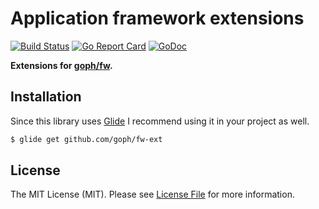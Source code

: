 # Application framework extensions

[![Build Status](https://img.shields.io/travis/goph/fw-ext.svg?style=flat-square)](https://travis-ci.org/goph/fw-ext)
[![Go Report Card](https://goreportcard.com/badge/github.com/goph/fw-ext?style=flat-square)](https://goreportcard.com/report/github.com/goph/fw-ext)
[![GoDoc](http://img.shields.io/badge/godoc-reference-5272B4.svg?style=flat-square)](https://godoc.org/github.com/goph/fw-ext)


**Extensions for [goph/fw](https://github.com/goph/fw).**


## Installation

Since this library uses [Glide](http://glide.sh/) I recommend using it in your
project as well.

```bash
$ glide get github.com/goph/fw-ext
```


## License

The MIT License (MIT). Please see [License File](LICENSE) for more information.

